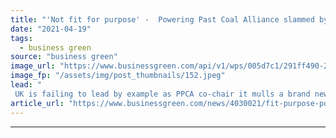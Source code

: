 ```yaml
---
title: "'Not fit for purpose' -  Powering Past Coal Alliance slammed by NGOs as 'smokescreen' for greenwashing"
date: "2021-04-19"
tags: 
  - business green
source: "business green"
image_url: "https://www.businessgreen.com/api/v1/wps/005d7c1/291ff490-253d-4879-828b-01aa4b76a91d/6/coal-power-plant-185x114.jpeg"
image_fp: "/assets/img/post_thumbnails/152.jpeg"
lead: "
 UK is failing to lead by example as PPCA co-chair it mulls a brand new coal mine in Cumbria, while financial institutions in group are not acting fast enough to cut ties with sector, report warns ..."
article_url: "https://www.businessgreen.com/news/4030021/fit-purpose-powering-past-coal-alliance-slammed-ngos-smokescreen-greenwashing"
---
```


---
